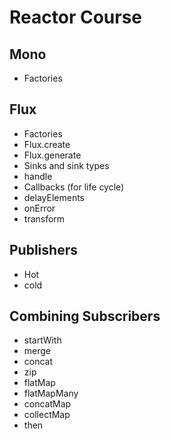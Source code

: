 # Reactor Course

## Mono<T>
- Factories

## Flux<T>
- Factories
- Flux.create
- Flux.generate
- Sinks and sink types
- handle
- Callbacks (for life cycle)
- delayElements
- onError
- transform

## Publishers
- Hot
- cold

## Combining Subscribers
-  startWith
- merge
- concat
- zip
- flatMap
- flatMapMany
- concatMap
- collectMap 
- then

